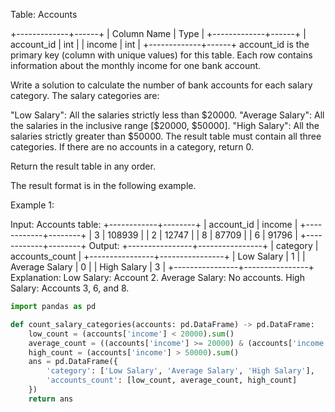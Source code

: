 Table: Accounts

+-------------+------+
| Column Name | Type |
+-------------+------+
| account_id  | int  |
| income      | int  |
+-------------+------+
account_id is the primary key (column with unique values) for this table.
Each row contains information about the monthly income for one bank account.
 

Write a solution to calculate the number of bank accounts for each salary category. The salary categories are:

"Low Salary": All the salaries strictly less than $20000.
"Average Salary": All the salaries in the inclusive range [$20000, $50000].
"High Salary": All the salaries strictly greater than $50000.
The result table must contain all three categories. If there are no accounts in a category, return 0.

Return the result table in any order.

The result format is in the following example.

 

Example 1:

Input: 
Accounts table:
+------------+--------+
| account_id | income |
+------------+--------+
| 3          | 108939 |
| 2          | 12747  |
| 8          | 87709  |
| 6          | 91796  |
+------------+--------+
Output: 
+----------------+----------------+
| category       | accounts_count |
+----------------+----------------+
| Low Salary     | 1              |
| Average Salary | 0              |
| High Salary    | 3              |
+----------------+----------------+
Explanation: 
Low Salary: Account 2.
Average Salary: No accounts.
High Salary: Accounts 3, 6, and 8.


```py
import pandas as pd

def count_salary_categories(accounts: pd.DataFrame) -> pd.DataFrame:
    low_count = (accounts['income'] < 20000).sum()
    average_count = ((accounts['income'] >= 20000) & (accounts['income'] <= 50000)).sum()
    high_count = (accounts['income'] > 50000).sum()
    ans = pd.DataFrame({
        'category': ['Low Salary', 'Average Salary', 'High Salary'],
        'accounts_count': [low_count, average_count, high_count]
    })
    return ans
```